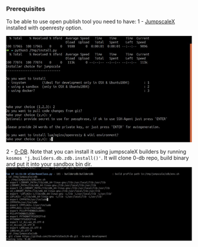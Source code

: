 ### Prerequisites

To be able to use open publish tool you need to have:
1 - [JumpscaleX](https://github.com/threefoldtech/jumpscaleX/blob/development/docs/Installation/install.md) 
installed with openresty option.

![Openresty Option](images/JSX_install.jpg)


2 - [0-DB](https://github.com/threefoldtech/0-db). Note that you can install it using jumpscaleX builders
by running `kosmos 'j.builders.db.zdb.install()'`. It will clone 0-db repo, build binary and put it into your sandbox bin dir.
![Zdb_install](images/Zdb_install.jpg)

